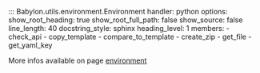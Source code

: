 ::: Babylon.utils.environment.Environment
    handler: python
    options:
       show_root_heading: true
       show_root_full_path: false
       show_source: false
       line_length: 40
       docstring_style: sphinx
       heading_level: 1
       members:
          - check_api
          - copy_template
          - compare_to_template
          - create_zip
          - get_file
          - get_yaml_key

More infos available on page [environment](environment.md)
